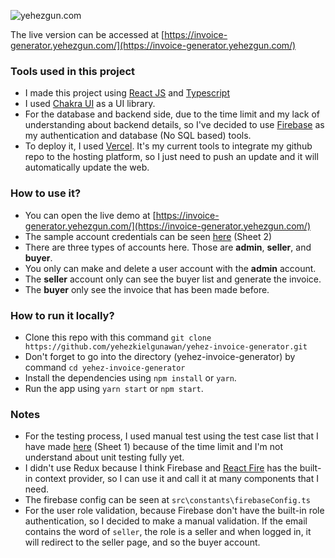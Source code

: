 ![yehezgun.com](https://socialify.git.ci/yehezkielgunawan/yehez-invoice-generator/image?description=1&descriptionEditable=Generate%20simple%20invoice&language=1&logo=http%3A%2F%2Flogos-download.com%2Fwp-content%2Fuploads%2F2016%2F09%2FReact_logo_logotype_emblem.png&owner=1&pattern=Charlie%20Brown&theme=Dark)

The live version can be accessed at [https://invoice-generator.yehezgun.com/](https://invoice-generator.yehezgun.com/)

### Tools used in this project

- I made this project using [React JS](https://reactjs.org/) and [Typescript](https://www.typescriptlang.org/)
- I used [Chakra UI](https://chakra-ui.com/guides/integrations/with-cra) as a UI library.
- For the database and backend side, due to the time limit and my lack of understanding about backend details, so I've decided to use [Firebase](https://firebase.com/) as my authentication and database (No SQL based) tools.
- To deploy it, I used [Vercel](https://vercel.com). It's my current tools to integrate my github repo to the hosting platform, so I just need to push an update and it will automatically update the web.

### How to use it?

- You can open the live demo at [https://invoice-generator.yehezgun.com/](https://invoice-generator.yehezgun.com/)
- The sample account credentials can be seen [here](https://drive.google.com/drive/folders/1lk3fs0uM7tdfYivVQKSuS2AuPtygSr-i?usp=sharing) (Sheet 2)
- There are three types of accounts here. Those are **admin**, **seller**, and **buyer**.
- You only can make and delete a user account with the **admin** account.
- The **seller** account only can see the buyer list and generate the invoice.
- The **buyer** only see the invoice that has been made before.

### How to run it locally?

- Clone this repo with this command `git clone https://github.com/yehezkielgunawan/yehez-invoice-generator.git`
- Don't forget to go into the directory (yehez-invoice-generator) by command `cd yehez-invoice-generator`
- Install the dependencies using `npm install` or `yarn`.
- Run the app using `yarn start` or `npm start`.

### Notes

- For the testing process, I used manual test using the test case list that I have made [here](https://drive.google.com/drive/folders/1lk3fs0uM7tdfYivVQKSuS2AuPtygSr-i?usp=sharing) (Sheet 1) because of the time limit and I'm not understand about unit testing fully yet.
- I didn't use Redux because I think Firebase and [React Fire](https://github.com/FirebaseExtended/reactfire) has the built-in context provider, so I can use it and call it at many components that I need.
- The firebase config can be seen at `src\constants\firebaseConfig.ts`
- For the user role validation, because Firebase don't have the built-in role authentication, so I decided to make a manual validation. If the email contains the word of `seller`, the role is a seller and when logged in, it will redirect to the seller page, and so the buyer account.
